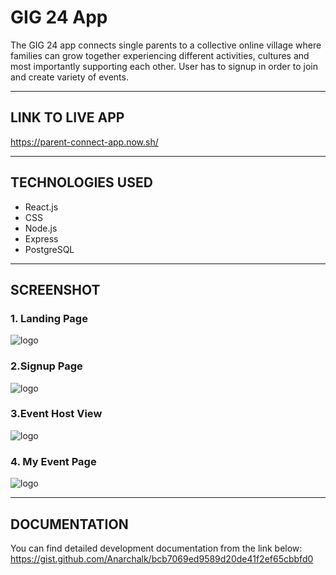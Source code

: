# GIG 24 App

 The GIG 24 app connects single parents to a collective online village where families  can grow together experiencing different activities, cultures and most importantly supporting each other. User has to signup in order to join and create variety of events. 


* * *

## LINK TO LIVE APP

https://parent-connect-app.now.sh/


***

## TECHNOLOGIES USED

* React.js 
* CSS 
* Node.js 
* Express 
* PostgreSQL


***

## SCREENSHOT

### 1. Landing Page

![logo](https://github.com/Anarchalk/parent-connect-client/blob/master/screenshots/landing-pg.JPG "Landing Page")

### 2.Signup Page

![logo](https://raw.githubusercontent.com/Anarchalk/parent-connect-client/master/screenshots/signup-pg.JPG "Signup page")

### 3.Event Host View

![logo](https://raw.githubusercontent.com/Anarchalk/parent-connect-client/master/screenshots/event-pg.JPG "Event host view")

### 4. My Event Page

![logo](https://github.com/Anarchalk/parent-connect-client/blob/master/screenshots/my-events.JPG "My event page")

***

## DOCUMENTATION
You can find detailed development documentation from the link below:
https://gist.github.com/Anarchalk/bcb7069ed9589d20de41f2ef65cbbfd0
